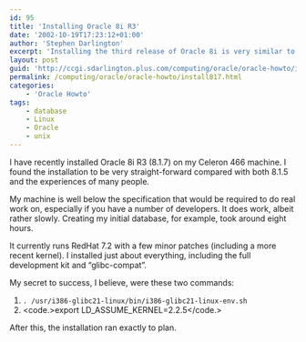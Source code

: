 ```yaml
---
id: 95
title: 'Installing Oracle 8i R3'
date: '2002-10-19T17:23:12+01:00'
author: 'Stephen Darlington'
excerpt: 'Installing the third release of Oracle 8i is very similar to version 8.1.5. But there are some differences. This page covers them. '
layout: post
guid: 'http://ccgi.sdarlington.plus.com/computing/oracle/oracle-howto/installing-oracle-8i-r3.html'
permalink: /computing/oracle/oracle-howto/install817.html
categories:
    - 'Oracle Howto'
tags:
    - database
    - Linux
    - Oracle
    - unix
---
```


I have recently installed Oracle 8i R3 (8.1.7) on my Celeron 466 machine. I found the installation to be very straight-forward compared with both 8.1.5 and the experiences of many people.

My machine is well below the specification that would be required to do real work on, especially if you have a number of developers. It does work, albeit rather slowly. Creating my initial database, for example, took around eight hours.

It currently runs RedHat 7.2 with a few minor patches (including a more recent kernel). I installed just about everything, including the full development kit and “glibc-compat”.

My secret to success, I believe, were these two commands:

1. `. /usr/i386-glibc21-linux/bin/i386-glibc21-linux-env.sh`
2. <code.>export LD\_ASSUME\_KERNEL=2.2.5</code.>

After this, the installation ran exactly to plan.